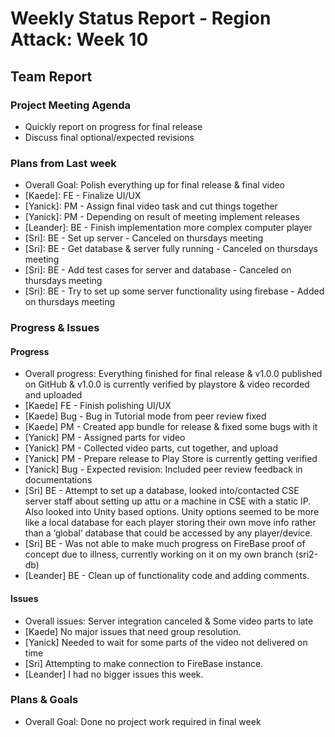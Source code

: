 # Weekly Status Report - Region Attack: Week 10

## Team Report

### Project Meeting Agenda

* Quickly report on progress for final release
* Discuss final optional/expected revisions

### Plans from Last week
* Overall Goal: Polish everything up for final release & final video
* [Kaede]: FE - Finalize UI/UX
* [Yanick]: PM - Assign final video task and cut things together
* [Yanick]: PM - Depending on result of meeting implement releases
* [Leander]: BE -  Finish implementation more complex computer player
* [Sri]: BE - Set up server - Canceled on thursdays meeting
* [Sri]: BE - Get database & server fully running - Canceled on thursdays meeting
* [Sri]: BE - Add test cases for server and database - Canceled on thursdays meeting
* [Sri]: BE - Try to set up some server functionality using firebase - Added on thursdays meeting

### Progress & Issues

#### Progress

* Overall progress: Everything finished for final release & v1.0.0 published on GitHub & v1.0.0 is currently verified by playstore & video recorded and uploaded 
* [Kaede] FE - Finish polishing UI/UX
* [Kaede] Bug - Bug in Tutorial mode from peer review fixed
* [Kaede] PM - Created app bundle for release & fixed some bugs with it
* [Yanick] PM - Assigned parts for video
* [Yanick] PM - Collected video parts, cut together, and upload
* [Yanick] PM - Prepare release to Play Store is currently getting verified
* [Yanick] Bug - Expected revision: Included peer review feedback in documentations
* [Sri] BE - Attempt to set up a database, looked into/contacted CSE server staff about setting up attu or a machine in CSE with a static IP. Also looked into Unity based options. Unity options seemed to be more like a local database for each player storing their own move info rather than a ‘global’ database that could be accessed by any player/device.
* [Sri] BE - Was not able to make much progress on FireBase proof of concept due to illness, currently working on it on my own branch (sri2-db)
* [Leander] BE - Clean up of functionality code and adding comments.

#### Issues
* Overall issues: Server integration canceled & Some video parts to late
* [Kaede] No major issues that need group resolution.
* [Yanick] Needed to wait for some parts of the video not delivered on time
* [Sri] Attempting to make connection to FireBase instance.
* [Leander] I had no bigger issues this week.


### Plans & Goals
* Overall Goal: Done no project work required in final week
